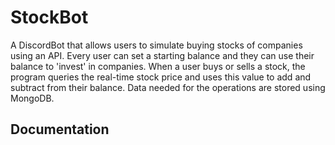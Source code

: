 # StockBot

A DiscordBot that allows users to simulate buying stocks of companies using an API. Every user can set a starting balance and they can use their balance to 'invest' in companies. When a user buys or sells a stock, the program queries the real-time stock price and uses this value to add and subtract from their balance. Data needed for the operations are stored using MongoDB.

## Documentation

